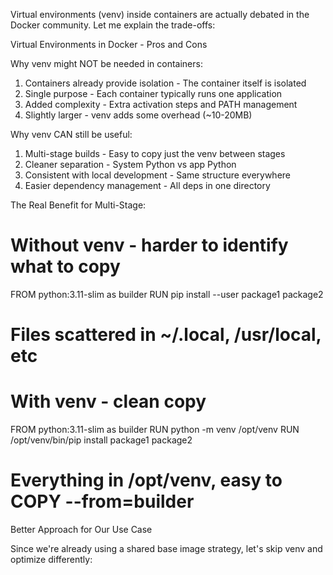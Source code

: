 Virtual environments
  (venv) inside containers are actually debated in the
  Docker community. Let me explain the trade-offs:

  Virtual Environments in Docker - Pros and Cons

  Why venv might NOT be needed in containers:

  1. Containers already provide isolation - The
  container itself is isolated
  2. Single purpose - Each container typically runs one
  application
  3. Added complexity - Extra activation steps and PATH
  management
  4. Slightly larger - venv adds some overhead
  (~10-20MB)

  Why venv CAN still be useful:

  1. Multi-stage builds - Easy to copy just the venv
  between stages
  2. Cleaner separation - System Python vs app Python
  3. Consistent with local development - Same structure
  everywhere
  4. Easier dependency management - All deps in one
  directory

  The Real Benefit for Multi-Stage:

  # Without venv - harder to identify what to copy
  FROM python:3.11-slim as builder
  RUN pip install --user package1 package2
  # Files scattered in ~/.local, /usr/local, etc

  # With venv - clean copy
  FROM python:3.11-slim as builder
  RUN python -m venv /opt/venv
  RUN /opt/venv/bin/pip install package1 package2
  # Everything in /opt/venv, easy to COPY --from=builder

  Better Approach for Our Use Case

  Since we're already using a shared base image
  strategy, let's skip venv and optimize differently: